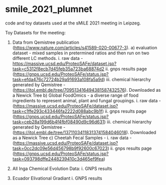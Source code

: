 # smile_2021_plumnet
code and toy datasets used at the sMiLE 2021 meeting in Leipzeg. 

Toy Datasets for the meeting:

1) Data from Qemistree publication (https://www.nature.com/articles/s41589-020-00677-3).
    a) evaluation dataset - mixed samples in pretermined ratios and then run on two different LC methods.
        i. raw data - https://massive.ucsd.edu/ProteoSAFe/dataset.jsp?task=c5312f8ecb7d45feb35a723ba68874d2
        ii. gnps results page (https://gnps.ucsd.edu/ProteoSAFe/status.jsp?task=efda476c72724b29a91693a108fa5a9d)
        iii. chemical hierarchy generated by Qemistree - (https://itol.embl.de/tree/709513416494381587432576). Downloaded as a Newick Tree 
    b) Global FoodOmics -  a diverse range of food ingredients to represent animal, plant and fungal groupings.
         i. raw data - (https://massive.ucsd.edu/ProteoSAFe/dataset.jsp?task=c1ffe293c433446fa2222d088abc9b1f)
         ii. gnps results page (https://gnps.ucsd.edu/ProteoSAFe/status.jsp?task=ceb28a199d6b4f4fbf08490d9c96d631)
         iii. chemical hierarchy generated by Qemistree - (https://itol.embl.de/tree/13711034118313741584046018).  Downloaded as a Newick Tree 
    c) Cheetah Fecal Samples - 
         i. raw data - (https://massive.ucsd.edu/ProteoSAFe/dataset.jsp?task=0cc2dc09e56d456798b9f92600c67023)
         ii. gnps results page (https://gnps.ucsd.edu/ProteoSAFe/status.jsp?task=093798dffe2448239410c3d465ef9fea)
2) All Inga Chemical Evolution Data:
    i. GNPS results
    
3) Ecuador Elivational Gradiant
   i. GNPS results 
   
    
         
